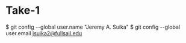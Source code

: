 Take-1
======
$ git config --global user.name "Jeremy A. Suika"
$ git config --global user.email jsuika2@fullsail.edu

